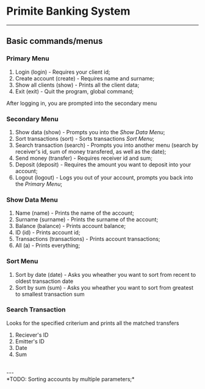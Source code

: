 # Primite Banking System

---

## Basic commands/menus

### Primary Menu

1. Login (login) - Requires your client id;
2. Create account (create) - Requires name and surname;
3. Show all clients (show) - Prints all the client data;
4. Exit (exit) - Quit the program, global command;

After logging in, you are prompted into the secondary menu

### Secondary Menu

1. Show data (show) - Prompts you into the *Show Data Menu*;
2. Sort transactions (sort) - Sorts transactions *Sort Menu*;
3. Search transaction (search) - Prompts you into another menu (search by receiver's id, sum of money transfered, as well as the date);
4. Send money (transfer) - Requires receiver id and sum;
5. Deposit (deposit) - Requires the amount you want to deposit into your account;
6. Logout (logout) - Logs you out of your account, prompts you back into the *Primary Menu*;

### Show Data Menu

1. Name (name) - Prints the name of the account;
2. Surname (surname) - Prints the surname of the account;
3. Balance (balance) - Prints account balance;
4. ID (id) - Prints account id;
5. Transactions (transactions) - Prints account transactions;
6. All (a) - Prints everything;

### Sort Menu

1. Sort by date (date) - Asks you wheather you want to sort from recent to oldest transaction date
2. Sort by sum (sum) - Asks you wheather you want to sort from greatest to smallest transaction sum

### Search Transaction
Looks for the specified criterium and prints all the matched transfers

1. Reciever's ID
2. Emitter's ID
2. Date
3. Sum

<br>
---
<br>
*TODO: Sorting accounts by multiple parameters;*